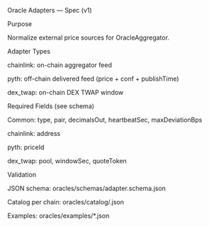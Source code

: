 
Oracle Adapters — Spec (v1)

Purpose

Normalize external price sources for OracleAggregator.

Adapter Types

chainlink: on-chain aggregator feed

pyth: off-chain delivered feed (price + conf + publishTime)

dex_twap: on-chain DEX TWAP window

Required Fields (see schema)

Common: type, pair, decimalsOut, heartbeatSec, maxDeviationBps

chainlink: address

pyth: priceId

dex_twap: pool, windowSec, quoteToken

Validation

JSON schema: oracles/schemas/adapter.schema.json

Catalog per chain: oracles/catalog/<chainId>.json

Examples: oracles/examples/*.json
